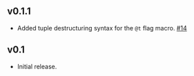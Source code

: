 ## v0.1.1

- Added tuple destructuring syntax for the `@t` flag macro. [#14](https://github.com/jkrumbiegel/DataFrameMacros.jl/pull/14)

## v0.1

- Initial release.
